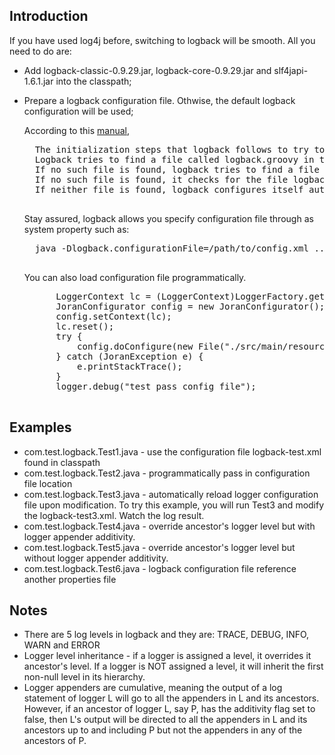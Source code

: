 ## Introduction 

If you have used log4j before, switching to logback will be smooth. 
All you need to do are:

* Add logback-classic-0.9.29.jar, logback-core-0.9.29.jar and slf4japi-1.6.1.jar into the classpath;
* Prepare a logback configuration file.  Othwise, the default logback configuration will be used;

   According to this [manual](http://logback.qos.ch/manual/configuration.html),
   <pre>
    The initialization steps that logback follows to try to configure itself:
    Logback tries to find a file called logback.groovy in the classpath.
    If no such file is found, logback tries to find a file called logback-test.xml in the classpath.
    If no such file is found, it checks for the file logback.xml in the classpath..
    If neither file is found, logback configures itself automatically using the BasicConfigurator which will cause logging output to be directed to the console.
   </pre>
   
   Stay assured, logback allows you specify configuration file through as system property such as:
   <pre>
    java -Dlogback.configurationFile=/path/to/config.xml ....
   </pre>
    
   You can also load configuration file programmatically. 
   <pre>
  	    LoggerContext lc = (LoggerContext)LoggerFactory.getILoggerFactory();
		JoranConfigurator config = new JoranConfigurator();
		config.setContext(lc);
		lc.reset();
		try {
			config.doConfigure(new File("./src/main/resources/logback-test2.xml"));
		} catch (JoranException e) {
			e.printStackTrace();
		}
		logger.debug("test pass config file"); 
   </pre> 


## Examples 

* com.test.logback.Test1.java - use the configuration file logback-test.xml found in classpath
* com.test.logback.Test2.java - programmatically pass in configuration file location 
* com.test.logback.Test3.java - automatically reload logger configuration file upon modification.
  To try this example, you will run Test3 and modify the logback-test3.xml. Watch the log result.
* com.test.logback.Test4.java - override ancestor's logger level but with logger appender additivity.
* com.test.logback.Test5.java - override ancestor's logger level but without logger appender additivity.
* com.test.logback.Test6.java - logback configuration file reference another properties file 
 


## Notes

* There are 5 log levels in logback and they are: TRACE, DEBUG, INFO, WARN and ERROR
* Logger level inheritance - if a logger is assigned a level, it overrides it ancestor's level. If a 
  logger is NOT assigned a level, it will inherit the first non-null level in its hierarchy.
* Logger appenders are cumulative, meaning the output of a log statement of logger L will go to all the appenders 
  in L and its ancestors. However, if an ancestor of logger L, say P, has the additivity flag
  set to false, then L's output will be directed to all the appenders in L and its ancestors 
  up to and including P but not the appenders in any of the ancestors of P.


